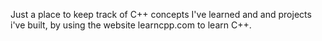 Just a place to keep track of C++ concepts I've learned and and projects i've built, by using the website learncpp.com to learn
C++.
